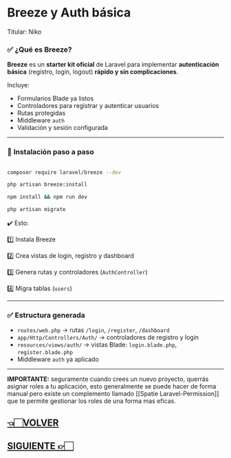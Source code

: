 # Breeze y Auth básica

Titular: Niko

### ✅ **¿Qué es Breeze?**

**Breeze** es un **starter kit oficial** de Laravel para implementar **autenticación básica** (registro, login, logout) **rápido y sin complicaciones**.

Incluye:

- Formularios Blade ya listos
- Controladores para registrar y autenticar usuarios
- Rutas protegidas
- Middleware `auth`
- Validación y sesión configurada

---

### 📌 **Instalación paso a paso**

```bash

composer require laravel/breeze --dev

php artisan breeze:install

npm install && npm run dev

php artisan migrate

```

✔️ Esto:

1️⃣ Instala Breeze

2️⃣ Crea vistas de login, registro y dashboard

3️⃣ Genera rutas y controladores (`AuthController`)

4️⃣ Migra tablas (`users`)

---

### ✅ **Estructura generada**

- `routes/web.php` → rutas `/login`, `/register`, `/dashboard`
- `app/Http/Controllers/Auth/` → controladores de registro y login
- `resources/views/auth/` → vistas Blade: `login.blade.php`, `register.blade.php`
- Middleware `auth` ya aplicado

---
**IMPORTANTE:** seguramente cuando crees un nuevo proyecto, querrás asignar roles a tu aplicación, esto generalmente se puede hacer de forma manual pero existe un complemento llamado [[Spatie Laravel-Permission]] que te permite gestionar los roles de una forma mas eficas. 


## [👈🏻VOLVER](Laravel%20index.md)

## [SIGUIENTE 👉🏻](Registro,%20login%20y%20logout.md)